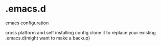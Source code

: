 # .emacs.d
emacs configuration

cross platform and self installing config clone it  to replace your existing .emacs.d(might want to make a backup) 
